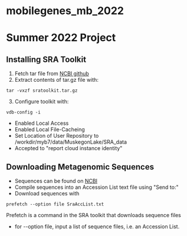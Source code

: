 # mobilegenes_mb_2022

# Summer 2022 Project

## Installing SRA Toolkit
1. Fetch tar file from [NCBI github]([url](https://github.com/ncbi/sra-tools/wiki/02.-Installing-SRA-Toolkit))
2. Extract contents of tar.gz file with:
```
tar -vxzf sratoolkit.tar.gz
```

3. Configure toolkit with:
```
vdb-config -i
```
  - Enabled Local Access
  - Enabled Local File-Cacheing
  - Set Location of User Repository to /workdir/myb7/data/MuskegonLake/SRA_data
  - Accepted to "report cloud instance identity"

## Downloading Metagenomic Sequences

- Sequences can be found on [NCBI]([url](https://www.ncbi.nlm.nih.gov/sra?linkname=bioproject_sra_all&from_uid=705524))
- Compile sequences into an Accession List text file using "Send to:"
- Download sequences with 
```
prefetch --option file SraAccList.txt
```
Prefetch is a command in the SRA toolkit that downloads sequence files
- for --option file, input a list of sequence files, i.e. an Accession List.

